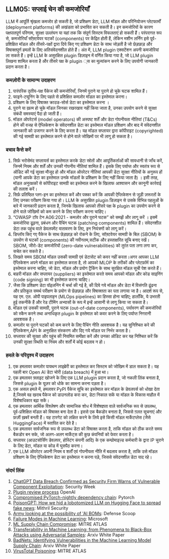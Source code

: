 ## LLM05: सप्लाई चेन की कमजोरियाँ

LLM में आपूर्ति श्रृंखला कमजोर हो सकती है, जो प्रशिक्षण डेटा, LLM मॉडल और परिनियोजन प्लेटफार्मों (deployment platforms) की अखंडता को प्रभावित कर सकती है। इन कमजोरियों के कारण पक्षपातपूर्ण परिणाम, सुरक्षा उल्लंघन या यहां तक कि संपूर्ण सिस्टम विफलताएं हो सकती हैं। परंपरागत रूप से, कमजोरियाँ सॉफ़्टवेयर घटकों (components) पर केंद्रित होती हैं, लेकिन मशीन लर्निंग इसे पूर्व-प्रशिक्षित मॉडल और तीसरे-पक्षों द्वारा दिये किए गए प्रशिक्षण डेटा के साथ जोड़ती है जो छेड़छाड़ और विषाक्तपूर्ण हमलों के लिए अतिसंवेदनशील होते हैं।
अंत में, LLM plugin एक्सटेंशन अपनी कमजोरियां ला सकते हैं। इन्हें LLM के असुरक्षित plugin डिज़ाइन में वर्णित किया गया है, जो LLM plugin लिखना शामिल करता है और तीसरे पक्ष के plugin ्स का मूल्यांकन करने के लिए उपयोगी जानकारी प्रदान करता है।

### कमज़ोरी के सामान्य उदाहरण

1. पारंपरिक तृतीय-पक्ष पैकेज की कमजोरियाँ, जिनमें पुराने या पुराने हो चुके घटक शामिल हैं।
2. फाइने-ट्यूनिंग के लिए पहले से प्रशिक्षित कमज़ोर मॉडल का इस्तेमाल करना।
3. प्रशिक्षण के लिए विषाक्त क्राउड-सोर्स डेटा का इस्तेमाल करना ।
4. पुराने या ख़त्म हो चुके मॉडल जिनका रखरखाव नहीं किया जाता है, उनका उपयोग करने से सुरक्षा संबंधी समस्याएं पैदा हो जाती हैं।
5. मॉडल ऑपरेटर्स (model operators) की अस्पष्ट शर्तें और डेटा गोपनीयता नीतियां (T&Cs) होने की वजह से ऐप्लिकेशन के संवेदनशील डेटा का इस्तेमाल मॉडल प्रशिक्षण और बाद में संवेदनशील जानकारी को उजागर करने के लिए करता है। यह मॉडल सप्लायर द्वारा कॉपीराइट (copyrighted) की गई सामग्री का इस्तेमाल करने से होने वाले जोखिमों पर भी लागू हो सकता है।

### बचाव कैसे करें

1. सिर्फ़ भरोसेमंद सप्लायर्स का इस्तेमाल करके डेटा स्रोतों और आपूर्तिकर्ताओं की सावधानी से जाँच करें, जिनमें नियम और शर्तें और उनकी गोपनीय नीतियां शामिल हैं। इसके लिए पर्याप्त और स्वतंत्र रूप से ऑडिट की गई सुरक्षा मौजूद हो और मॉडल ऑपरेटर नीतियां आपकी डेटा सुरक्षा नीतियों के अनुरूप हों (यानी आपके डेटा का इस्तेमाल उनके मॉडलों के प्रशिक्षण के लिए नहीं किया जाता है) । इसी तरह, मॉडल अनुरक्षकों से कॉपीराइट सामग्री का इस्तेमाल करने के खिलाफ आश्वासन और कानूनी कार्रवाई की तलाश करें।
2. सिर्फ़ प्रतिष्ठित प्लग-इन का इस्तेमाल करें और पक्का करें कि आपकी ऐप्लिकेशन से जुड़ी ज़रूरतों के लिए उनका परीक्षण किया गया हो।  LLM के असुरक्षित plugin  डिज़ाइन से उसके विभिन्न पहलुओं के बारे में जानकारी प्रदान करता है, जिनके खिलाफ आपको तीसरे पक्ष के plugin का उपयोग करने से होने वाले जोखिमों को कम करने के लिए परीक्षण करना चाहिए।
3. “OWASP टॉप टेन A06:2021 - कमज़ोर और पुराने घटक” को समझें और लागू करें । इसमें कमजोरिया ढूढ़ना, प्रबंधन और पैचिंग घटक (patching components) शामिल हैं। संवेदनशील डेटा तक पहुंच वाले डेवलपमेंट वातावरण के लिए, इन नियंत्रणों को लागू करें।
4. डिप्लॉय किए गए पैकेज के साथ छेड़छाड़ को रोकने के लिए, सॉफ़्टवेयर सामग्री के बिल (SBOM) के उपयोग से घटकों (components) की नवीनतम,सटीक और हस्ताक्षरित सूचि बनाए रखें। SBOM, जीरो-डेट कमजोरियों (zero-date vulnerabilities) को तुरंत पता लगा लगा कर, सचेत कर सकते है।
5. लिखते समय SBOM मॉडल उसकी सामग्री एवं डेटासेट को कवर नहीं करता।अगर आपका LLM ऐप्लिकेशन अपने मॉडल का इस्तेमाल करता है, तो आपको MLOP के तरीकों और प्लेटफ़ॉर्म का इस्तेमाल करना चाहिए, जो डेटा, मॉडल और प्रयोग ट्रैकिंग के साथ सुरक्षित मॉडल सूची  पेश करते हैं।
6. बाहरी मॉडल और सप्लायर (suppliers) का इस्तेमाल करते समय आपको मॉडल और कोड साइनिंग (code signing) का भी इस्तेमाल करना चाहिए।
7. जैसा कि प्रशिक्षण डेटा पॉइज़निंग में चर्चा की गई है, की दिये गये  मॉडल और डेटा में विसंगति ढूंढना और प्रतिकूल समर्थ परीक्षण के प्रयोग से छेड़छाड़ और विषाक्तता का पता लगाया जा है। आदर्श रूप से, यह एम. एल. ओपी पाइपलाइन (MLOps pipelines) का हिस्सा होना चाहिए; हालाँकि, ये उभरती हुई तकनीकें हैं और रेड टीमिंग अभ्यासों के रूप में इन्हें आसानी से लागू किया जा सकता है।
8. मॉडल एवं उसकी सामग्री, पुराने घटक (out-of-date components), पर्यावरण की कमजोरियों को स्कैन करने तथा अनाधिकृत plugin के इस्तेमाल को कवर करने के लिए पर्याप्त निगरानी आवशयक है।
9. कमज़ोर या पुराने घटकों को कम करने के लिए पैचिंग नीति आवशयक है। यह सुनिश्चित करे की ऐप्लिकेशन,API के अनुरक्षित संस्करण और दिए गये मॉडल पर निर्भर करता है।
10. सप्लायर की सुरक्षा और पहुंच की नियमित समीक्षा करें और उनका ऑडिट कर यह निश्चित करें कि उनकी सुरक्षा स्थिति या नियम और शर्तों में कोई बदलाव न हो।

### हमले के परिदृश्य में उदाहरण

1. एक हमलावर कमज़ोर पायथन लाइब्रेरी का इस्तेमाल कर सिस्टम को जोखिम में डाल सकता है। यह पहली बार Open AI डेटा चोरी (data breach) में हुआ था।
2. एक हमलावर फ़्लाइट खोजने के लिए एक LLM plugin  प्रदान करता है, जो नकली लिंक बनाता है, जिससे plugin के  यूज़र को धोके का सामना करना पड़ता है।
3. एक असल हमले में, हमलावर PyPI पैकेज सूचि का इस्तेमाल कर मॉडल के डेवलपर्स को धोखा देता है,जिसमे वह खराब पैकेज को डाउनलोड करा कर, डेटा निकाल सकें या मॉडल के विकास माहौल में विशेषाधिकार बढ़ा सकें।
4. एक हमलावर आर्थिक विश्लेषण और सामाजिक शोध में विशेषज्ञता वाले सार्वजनिक रूप से उपलब्ध, पूर्व-प्रशिक्षित मॉडल को विषाक्त बना देता है। इससे एक बैकडोर बनाता है, जिससे ग़लत सूचनाएं और फ़र्ज़ी ख़बरें बनती हैं। यह टारगेट को लक्षित करने के लिये इसे किसी मॉडल मार्केटप्लेस (जैसे HuggingFace) में स्तापित कर देते है।
5. एक हमलावर सार्वजनिक रूप से उपलब्ध डेटा को विषाक्त करता है, ताकि मॉडल को ठीक करते समय बैकडोर बन सके,  जो अलग-अलग मार्केट्स की कुछ कंपनियों को  फेवर करता है।
6. सप्लायर (आउटसोर्सिंग डेवलपर, होस्टिंग कंपनी आदि) के एक कम्प्रोमाइज़्ड कर्मचारी के द्वारा IP चुराने के लिए डेटा, मॉडल या कोड में घुसपैठ करना।
7. एक LLM ऑपरेटर अपनी नियम व शर्तों एवं गोपनीयता नीति में बदलाव करता है, ताकि उसे मॉडल प्रशिक्षण के लिए ऐप्लिकेशन डेटा का इस्तेमाल न करना पड़े, जिससे संवेदनशील डेटा याद रहे।

### संदर्भ लिंक

1. [ChatGPT Data Breach Confirmed as Security Firm Warns of Vulnerable Component Exploitation](https://www.securityweek.com/chatgpt-data-breach-confirmed-as-security-firm-warns-of-vulnerable-component-exploitation/): Security Week
2. [Plugin review process](https://platform.openai.com/docs/plugins/review) OpenAI
3. [Compromised PyTorch-nightly dependency chain](https://pytorch.org/blog/compromised-nightly-dependency/): Pytorch
4. [PoisonGPT: How we hid a lobotomized LLM on Hugging Face to spread fake news](https://blog.mithrilsecurity.io/poisongpt-how-we-hid-a-lobotomized-llm-on-hugging-face-to-spread-fake-news/): Mithril Security
5. [Army looking at the possibility of 'AI BOMs](https://defensescoop.com/2023/05/25/army-looking-at-the-possibility-of-ai-boms-bill-of-materials/): Defense Scoop
6. [Failure Modes in Machine Learning](https://learn.microsoft.com/en-us/security/engineering/failure-modes-in-machine-learning): Microsoft
7. [ML Supply Chain Compromise](https://atlas.mitre.org/techniques/AML.T0010/): MITRE ATLAS
8. [Transferability in Machine Learning: from Phenomena to Black-Box Attacks using Adversarial Samples](https://arxiv.org/pdf/1605.07277.pdf): Arxiv White Paper
9. [BadNets: Identifying Vulnerabilities in the Machine Learning Model Supply Chain](https://arxiv.org/abs/1708.06733): Arxiv White Paper
10. [VirusTotal Poisoning](https://atlas.mitre.org/studies/AML.CS0002): MITRE ATLAS

